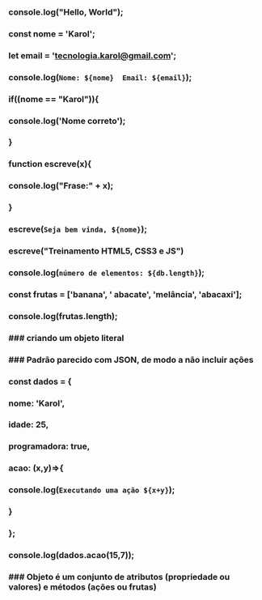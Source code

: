 ### console.log("Hello, World");

### const nome = 'Karol';
### let email = 'tecnologia.karol@gmail.com';
### console.log(`Nome: ${nome}  Email: ${email}`);

### if((nome == "Karol")){
###     console.log('Nome correto');
### }

### function escreve(x){
###     console.log("Frase:" + x);
### }

### escreve(`Seja bem vinda, ${nome}`);
### escreve("Treinamento HTML5, CSS3 e JS")



### console.log(`número de elementos: ${db.length}`);

### const frutas = ['banana', ' abacate', 'melância', 'abacaxi'];

### console.log(frutas.length);

### ### criando um objeto literal
### ### Padrão parecido com JSON, de modo a não incluir ações
### const dados = {
###     nome: 'Karol',
###     idade: 25,
###     programadora: true,
###     acao: (x,y)=>{
###         console.log(`Executando uma ação ${x+y}`);
###     }
### };

### console.log(dados.acao(15,7));


### ### Objeto é um conjunto de atributos (propriedade ou valores) e métodos (ações ou frutas)